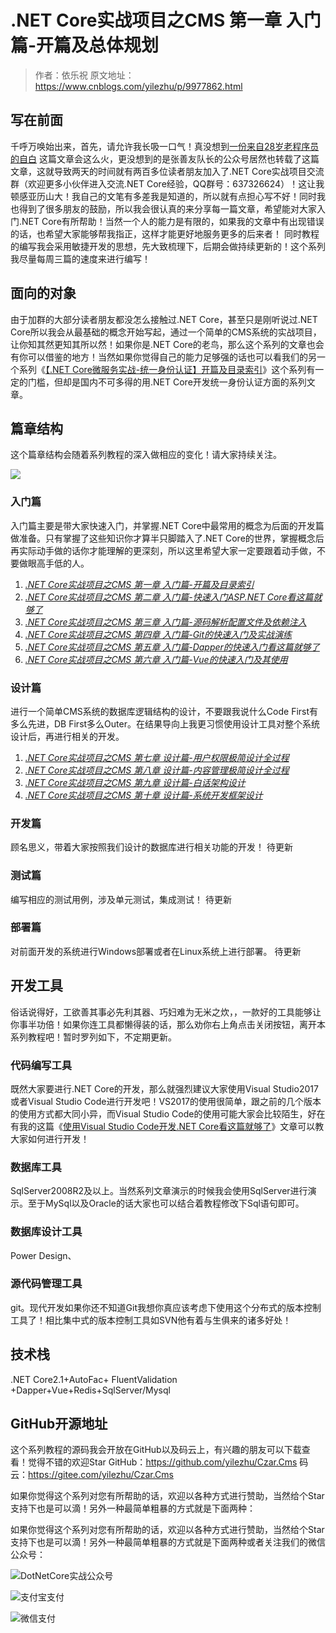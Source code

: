 # .NET Core实战项目之CMS 第一章 入门篇-开篇及总体规划

> 作者：依乐祝
> 原文地址：https://www.cnblogs.com/yilezhu/p/9977862.html 
## 写在前面

千呼万唤始出来，首先，请允许我长吸一口气！真没想到[一份来自28岁老程序员的自白](https://www.cnblogs.com/yilezhu/p/9966945.html) 这篇文章会这么火，更没想到的是张善友队长的公众号居然也转载了这篇文章，这就导致两天的时间就有两百多位读者朋友加入了.NET Core实战项目交流群（欢迎更多小伙伴进入交流.NET Core经验，QQ群号：637326624）！这让我顿感亚历山大！我自己的文笔有多差我是知道的，所以就有点担心写不好！同时我也得到了很多朋友的鼓励，所以我会很认真的来分享每一篇文章，希望能对大家入门.NET Core有所帮助！当然一个人的能力是有限的，如果我的文章中有出现错误的话，也希望大家能够帮我指正，这样才能更好地服务更多的后来者！
同时教程的编写我会采用敏捷开发的思想，先大致梳理下，后期会做持续更新的！这个系列我尽量每周三篇的速度来进行编写！

##  面向的对象
由于加群的大部分读者朋友都没怎么接触过.NET Core，甚至只是刚听说过.NET Core所以我会从最基础的概念开始写起，通过一个简单的CMS系统的实战项目，让你知其然更知其所以然！如果你是.NET Core的老鸟，那么这个系列的文章也会有你可以借鉴的地方！当然如果你觉得自己的能力足够强的话也可以看我们的另一个系列《[【.NET Core微服务实战-统一身份认证】开篇及目录索引](https://www.cnblogs.com/jackcao/p/9928879.html)》这个系列有一定的门槛，但却是国内不可多得的用.NET Core开发统一身份认证方面的系列文章。

## 篇章结构
这个篇章结构会随着系列教程的深入做相应的变化！请大家持续关注。

![](https://img2018.cnblogs.com/blog/1377250/201811/1377250-20181118143046957-1195059382.png)



### 入门篇
入门篇主要是带大家快速入门，并掌握.NET Core中最常用的概念为后面的开发篇做准备。只有掌握了这些知识你才算半只脚踏入了.NET Core的世界，掌握概念后再实际动手做的话你才能理解的更深刻，所以这里希望大家一定要跟着动手做，不要做眼高手低的人。
1. *[.NET Core实战项目之CMS 第一章 入门篇-开篇及目录索引](https://www.cnblogs.com/yilezhu/p/9977862.html)*
2. *[.NET Core实战项目之CMS 第二章 入门篇-快速入门ASP.NET Core看这篇就够了](https://www.cnblogs.com/yilezhu/p/9985451.html)*
3. *[.NET Core实战项目之CMS 第三章 入门篇-源码解析配置文件及依赖注入](https://www.cnblogs.com/yilezhu/p/9998021.html)*
4. *[.NET Core实战项目之CMS 第四章 入门篇-Git的快速入门及实战演练](https://www.cnblogs.com/yilezhu/p/10014027.html)*
5. *[.NET Core实战项目之CMS 第五章 入门篇-Dapper的快速入门看这篇就够了](https://www.cnblogs.com/yilezhu/p/10024091.html)*
6. *[.NET Core实战项目之CMS 第六章 入门篇-Vue的快速入门及其使用](https://www.cnblogs.com/yilezhu/p/10035275.html)*



### 设计篇
进行一个简单CMS系统的数据库逻辑结构的设计，不要跟我说什么Code First有多么先进，DB First多么Outer。在结果导向上我更习惯使用设计工具对整个系统设计后，再进行相关的开发。
1. *[.NET Core实战项目之CMS 第七章 设计篇-用户权限极简设计全过程](https://www.cnblogs.com/yilezhu/p/10056094.html)*
2. *[.NET Core实战项目之CMS 第八章 设计篇-内容管理极简设计全过程](https://www.cnblogs.com/yilezhu/p/10073642.html)*
3. *[.NET Core实战项目之CMS 第九章 设计篇-白话架构设计](https://www.cnblogs.com/yilezhu/p/10080136.html)*
4. *[.NET Core实战项目之CMS 第十章 设计篇-系统开发框架设计](https://www.cnblogs.com/yilezhu/p/10094357.html)*

### 开发篇
顾名思义，带着大家按照我们设计的数据库进行相关功能的开发！
待更新
### 测试篇
编写相应的测试用例，涉及单元测试，集成测试！
待更新
### 部署篇
对前面开发的系统进行Windows部署或者在Linux系统上进行部署。
待更新

## 开发工具
俗话说得好，工欲善其事必先利其器、巧妇难为无米之炊，，一款好的工具能够让你事半功倍！如果你连工具都懒得装的话，那么劝你右上角点击关闭按钮，离开本系列教程吧！暂时罗列如下，不定期更新。
### 代码编写工具
既然大家要进行.NET Core的开发，那么就强烈建议大家使用Visual Studio2017或者Visual Studio Code进行开发吧！VS2017的使用很简单，跟之前的几个版本的使用方式都大同小异，而Visual Studio Code的使用可能大家会比较陌生，好在有我的这篇《[使用Visual Studio Code开发.NET Core看这篇就够了](https://www.cnblogs.com/yilezhu/p/9926078.html)》文章可以教大家如何进行开发！
### 数据库工具
SqlServer2008R2及以上。当然系列文章演示的时候我会使用SqlServer进行演示。至于MySql以及Oracle的话大家也可以结合着教程修改下Sql语句即可。
### 数据库设计工具
Power Design、

### 源代码管理工具
git。现代开发如果你还不知道Git我想你真应该考虑下使用这个分布式的版本控制工具了！相比集中式的版本控制工具如SVN他有着与生俱来的诸多好处！


## 技术栈
.NET Core2.1+AutoFac+ FluentValidation +Dapper+Vue+Redis+SqlServer/Mysql

## GitHub开源地址

这个系列教程的源码我会开放在GitHub以及码云上，有兴趣的朋友可以下载查看！觉得不错的欢迎Star
GitHub：https://github.com/yilezhu/Czar.Cms
码云：https://gitee.com/yilezhu/Czar.Cms

如果你觉得这个系列对您有所帮助的话，欢迎以各种方式进行赞助，当然给个Star支持下也是可以滴！另外一种最简单粗暴的方式就是下面两种：

如果你觉得这个系列对您有所帮助的话，欢迎以各种方式进行赞助，当然给个Star支持下也是可以滴！另外一种最简单粗暴的方式就是下面两种或者关注我们的微信公众号：

![DotNetCore实战公众号](https://www.cnblogs.com/images/cnblogs_com/yilezhu/1359617/o_qrcode_for_gh_3d7593c84946_258.jpg)

![支付宝支付](https://img2018.cnblogs.com/blog/1377250/201812/1377250-20181205220251318-249891081.jpg)

![微信支付](https://img2018.cnblogs.com/blog/1377250/201812/1377250-20181205220301951-1597191961.png)

